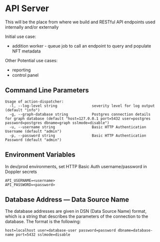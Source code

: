 # API Server

This will be the place from where we build and RESTful API endpoints used internally and/or externally

Initial use case:
- addition worker - queue job to call an endpoint to query and populate NFT metadata

Other Potential use cases:
- reporting
- control panel

## Command Line Parameters

```
Usage of action-dispatcher:
  -l, --log-level string                severity level for log output (default "info")
  -g, --graph-database string           Postgres connection details for graph database (default "host=127.0.0.1 port=5432 user=postgres password=postgres dbname=graph sslmode=disable")
  -u, --username string                 Basic HTTP Authentication Username (default "admin")
  -p, --password string                 Basic HTTP Authentication Password (default "admin")
```

## Environment Variables

In dev/prod environments, set HTTP Basic Auth username/password in Doppler secrets

```
API_USERNAME=<username>
API_PASSWORD=<password>
```

## Database Address — Data Source Name

The database addresses are given in DSN (Data Source Name) format, which is a string that describes the parameters of the connection to the database.
The format is the following:

```
host=localhost user=database-user password=password dbname=database-name port=5432 sslmode=disable
```

